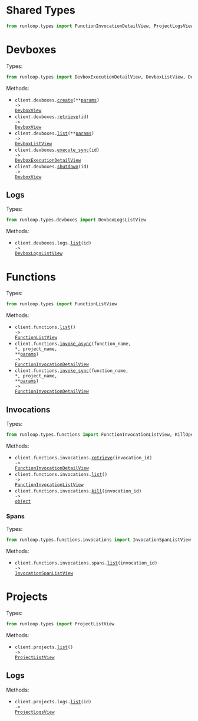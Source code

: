 # Shared Types

```python
from runloop.types import FunctionInvocationDetailView, ProjectLogsView
```

# Devboxes

Types:

```python
from runloop.types import DevboxExecutionDetailView, DevboxListView, DevboxView
```

Methods:

- <code title="post /v1/devboxes">client.devboxes.<a href="./src/runloop/resources/devboxes/devboxes.py">create</a>(\*\*<a href="src/runloop/types/devbox_create_params.py">params</a>) -> <a href="./src/runloop/types/devbox_view.py">DevboxView</a></code>
- <code title="get /v1/devboxes/{id}">client.devboxes.<a href="./src/runloop/resources/devboxes/devboxes.py">retrieve</a>(id) -> <a href="./src/runloop/types/devbox_view.py">DevboxView</a></code>
- <code title="get /v1/devboxes">client.devboxes.<a href="./src/runloop/resources/devboxes/devboxes.py">list</a>(\*\*<a href="src/runloop/types/devbox_list_params.py">params</a>) -> <a href="./src/runloop/types/devbox_list_view.py">DevboxListView</a></code>
- <code title="post /v1/devboxes/{id}/execute_sync">client.devboxes.<a href="./src/runloop/resources/devboxes/devboxes.py">execute_sync</a>(id) -> <a href="./src/runloop/types/devbox_execution_detail_view.py">DevboxExecutionDetailView</a></code>
- <code title="post /v1/devboxes/{id}/shutdown">client.devboxes.<a href="./src/runloop/resources/devboxes/devboxes.py">shutdown</a>(id) -> <a href="./src/runloop/types/devbox_view.py">DevboxView</a></code>

## Logs

Types:

```python
from runloop.types.devboxes import DevboxLogsListView
```

Methods:

- <code title="get /v1/devboxes/{id}/logs">client.devboxes.logs.<a href="./src/runloop/resources/devboxes/logs.py">list</a>(id) -> <a href="./src/runloop/types/devboxes/devbox_logs_list_view.py">DevboxLogsListView</a></code>

# Functions

Types:

```python
from runloop.types import FunctionListView
```

Methods:

- <code title="get /v1/functions">client.functions.<a href="./src/runloop/resources/functions/functions.py">list</a>() -> <a href="./src/runloop/types/function_list_view.py">FunctionListView</a></code>
- <code title="post /v1/functions/{project_name}/{function_name}/invoke_async">client.functions.<a href="./src/runloop/resources/functions/functions.py">invoke_async</a>(function_name, \*, project_name, \*\*<a href="src/runloop/types/function_invoke_async_params.py">params</a>) -> <a href="./src/runloop/types/shared/function_invocation_detail_view.py">FunctionInvocationDetailView</a></code>
- <code title="post /v1/functions/{project_name}/{function_name}/invoke_sync">client.functions.<a href="./src/runloop/resources/functions/functions.py">invoke_sync</a>(function_name, \*, project_name, \*\*<a href="src/runloop/types/function_invoke_sync_params.py">params</a>) -> <a href="./src/runloop/types/shared/function_invocation_detail_view.py">FunctionInvocationDetailView</a></code>

## Invocations

Types:

```python
from runloop.types.functions import FunctionInvocationListView, KillOperationResponse
```

Methods:

- <code title="get /v1/functions/invocations/{invocationId}">client.functions.invocations.<a href="./src/runloop/resources/functions/invocations/invocations.py">retrieve</a>(invocation_id) -> <a href="./src/runloop/types/shared/function_invocation_detail_view.py">FunctionInvocationDetailView</a></code>
- <code title="get /v1/functions/invocations">client.functions.invocations.<a href="./src/runloop/resources/functions/invocations/invocations.py">list</a>() -> <a href="./src/runloop/types/functions/function_invocation_list_view.py">FunctionInvocationListView</a></code>
- <code title="post /v1/functions/invocations/{invocationId}/kill">client.functions.invocations.<a href="./src/runloop/resources/functions/invocations/invocations.py">kill</a>(invocation_id) -> <a href="./src/runloop/types/functions/kill_operation_response.py">object</a></code>

### Spans

Types:

```python
from runloop.types.functions.invocations import InvocationSpanListView
```

Methods:

- <code title="get /v1/functions/invocations/{invocationId}/spans">client.functions.invocations.spans.<a href="./src/runloop/resources/functions/invocations/spans.py">list</a>(invocation_id) -> <a href="./src/runloop/types/functions/invocations/invocation_span_list_view.py">InvocationSpanListView</a></code>

# Projects

Types:

```python
from runloop.types import ProjectListView
```

Methods:

- <code title="get /v1/projects">client.projects.<a href="./src/runloop/resources/projects/projects.py">list</a>() -> <a href="./src/runloop/types/project_list_view.py">ProjectListView</a></code>

## Logs

Methods:

- <code title="get /v1/projects/{id}/logs">client.projects.logs.<a href="./src/runloop/resources/projects/logs.py">list</a>(id) -> <a href="./src/runloop/types/shared/project_logs_view.py">ProjectLogsView</a></code>

